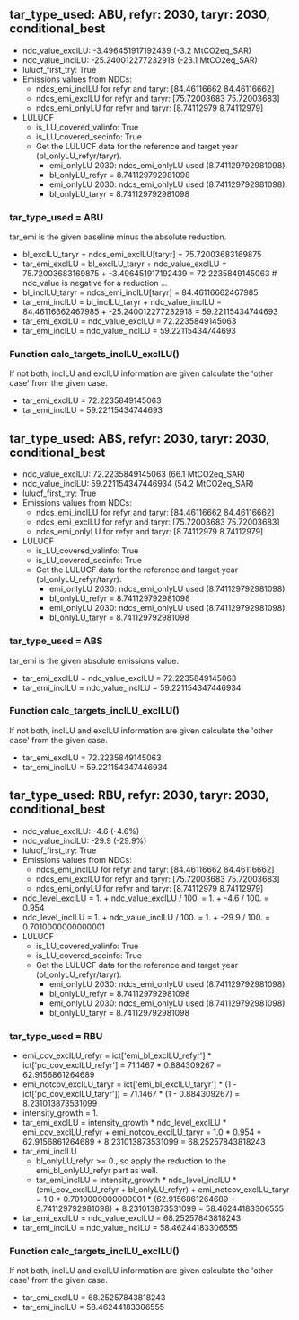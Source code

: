 

## tar_type_used: ABU, refyr: 2030, taryr: 2030, conditional_best
- ndc_value_exclLU: -3.496451917192439 (-3.2 MtCO2eq_SAR)
- ndc_value_inclLU: -25.240012277232918 (-23.1 MtCO2eq_SAR)
- lulucf_first_try: True
- Emissions values from NDCs:
  - ndcs_emi_inclLU for refyr and taryr: [84.46116662 84.46116662]
  - ndcs_emi_exclLU for refyr and taryr: [75.72003683 75.72003683]
  - ndcs_emi_onlyLU for refyr and taryr: [8.74112979 8.74112979]
- LULUCF
  - is_LU_covered_valinfo: True
  - is_LU_covered_secinfo: True
  - Get the LULUCF data for the reference and target year (bl_onlyLU_refyr/taryr).
    - emi_onlyLU 2030: ndcs_emi_onlyLU used (8.741129792981098).
    - bl_onlyLU_refyr = 8.741129792981098
    - emi_onlyLU 2030: ndcs_emi_onlyLU used (8.741129792981098).
    - bl_onlyLU_taryr = 8.741129792981098
### tar_type_used = ABU
tar_emi is the given baseline minus the absolute reduction.
- bl_exclLU_taryr = ndcs_emi_exclLU[taryr] = 75.72003683169875
- tar_emi_exclLU = bl_exclLU_taryr + ndc_value_exclLU = 75.72003683169875 + -3.496451917192439 = 72.2235849145063 # ndc_value is negative for a reduction ...
- bl_inclLU_taryr = ndcs_emi_inclLU[taryr] = 84.46116662467985
- tar_emi_inclLU = bl_inclLU_taryr + ndc_value_inclLU = 84.46116662467985 + -25.240012277232918 = 59.22115434744693
- tar_emi_exclLU = ndc_value_exclLU = 72.2235849145063
- tar_emi_inclLU = ndc_value_inclLU = 59.22115434744693
### Function calc_targets_inclLU_exclLU()
If not both, inclLU and exclLU information are given calculate the 'other case' from the given case.
- tar_emi_exclLU = 72.2235849145063
- tar_emi_inclLU = 59.22115434744693

## tar_type_used: ABS, refyr: 2030, taryr: 2030, conditional_best
- ndc_value_exclLU: 72.2235849145063 (66.1 MtCO2eq_SAR)
- ndc_value_inclLU: 59.221154347446934 (54.2 MtCO2eq_SAR)
- lulucf_first_try: True
- Emissions values from NDCs:
  - ndcs_emi_inclLU for refyr and taryr: [84.46116662 84.46116662]
  - ndcs_emi_exclLU for refyr and taryr: [75.72003683 75.72003683]
  - ndcs_emi_onlyLU for refyr and taryr: [8.74112979 8.74112979]
- LULUCF
  - is_LU_covered_valinfo: True
  - is_LU_covered_secinfo: True
  - Get the LULUCF data for the reference and target year (bl_onlyLU_refyr/taryr).
    - emi_onlyLU 2030: ndcs_emi_onlyLU used (8.741129792981098).
    - bl_onlyLU_refyr = 8.741129792981098
    - emi_onlyLU 2030: ndcs_emi_onlyLU used (8.741129792981098).
    - bl_onlyLU_taryr = 8.741129792981098
### tar_type_used = ABS
tar_emi is the given absolute emissions value.
- tar_emi_exclLU = ndc_value_exclLU = 72.2235849145063
- tar_emi_inclLU = ndc_value_inclLU = 59.221154347446934
### Function calc_targets_inclLU_exclLU()
If not both, inclLU and exclLU information are given calculate the 'other case' from the given case.
- tar_emi_exclLU = 72.2235849145063
- tar_emi_inclLU = 59.221154347446934

## tar_type_used: RBU, refyr: 2030, taryr: 2030, conditional_best
- ndc_value_exclLU: -4.6 (-4.6%)
- ndc_value_inclLU: -29.9 (-29.9%)
- lulucf_first_try: True
- Emissions values from NDCs:
  - ndcs_emi_inclLU for refyr and taryr: [84.46116662 84.46116662]
  - ndcs_emi_exclLU for refyr and taryr: [75.72003683 75.72003683]
  - ndcs_emi_onlyLU for refyr and taryr: [8.74112979 8.74112979]
- ndc_level_exclLU = 1. + ndc_value_exclLU / 100. = 1. + -4.6 / 100. = 0.954
- ndc_level_inclLU = 1. + ndc_value_inclLU / 100. = 1. + -29.9 / 100. = 0.7010000000000001
- LULUCF
  - is_LU_covered_valinfo: True
  - is_LU_covered_secinfo: True
  - Get the LULUCF data for the reference and target year (bl_onlyLU_refyr/taryr).
    - emi_onlyLU 2030: ndcs_emi_onlyLU used (8.741129792981098).
    - bl_onlyLU_refyr = 8.741129792981098
    - emi_onlyLU 2030: ndcs_emi_onlyLU used (8.741129792981098).
    - bl_onlyLU_taryr = 8.741129792981098
### tar_type_used = RBU
- emi_cov_exclLU_refyr = ict['emi_bl_exclLU_refyr'] * ict['pc_cov_exclLU_refyr'] = 71.1467 * 0.884309267 = 62.9156861264689
- emi_notcov_exclLU_taryr = ict['emi_bl_exclLU_taryr'] * (1 - ict['pc_cov_exclLU_taryr']) = 71.1467 * (1 - 0.884309267) = 8.231013873531099
- intensity_growth = 1.
- tar_emi_exclLU = intensity_growth * ndc_level_exclLU * emi_cov_exclLU_refyr + emi_notcov_exclLU_taryr = 1.0 * 0.954 * 62.9156861264689 + 8.231013873531099 = 68.25257843818243
- tar_emi_inclLU
  - bl_onlyLU_refyr >= 0., so apply the reduction to the emi_bl_onlyLU_refyr part as well.
  - tar_emi_inclLU = intensity_growth * ndc_level_inclLU * (emi_cov_exclLU_refyr + bl_onlyLU_refyr) + emi_notcov_exclLU_taryr = 1.0 * 0.7010000000000001 * (62.9156861264689 + 8.741129792981098) + 8.231013873531099 = 58.46244183306555
- tar_emi_exclLU = ndc_value_exclLU = 68.25257843818243
- tar_emi_inclLU = ndc_value_inclLU = 58.46244183306555
### Function calc_targets_inclLU_exclLU()
If not both, inclLU and exclLU information are given calculate the 'other case' from the given case.
- tar_emi_exclLU = 68.25257843818243
- tar_emi_inclLU = 58.46244183306555